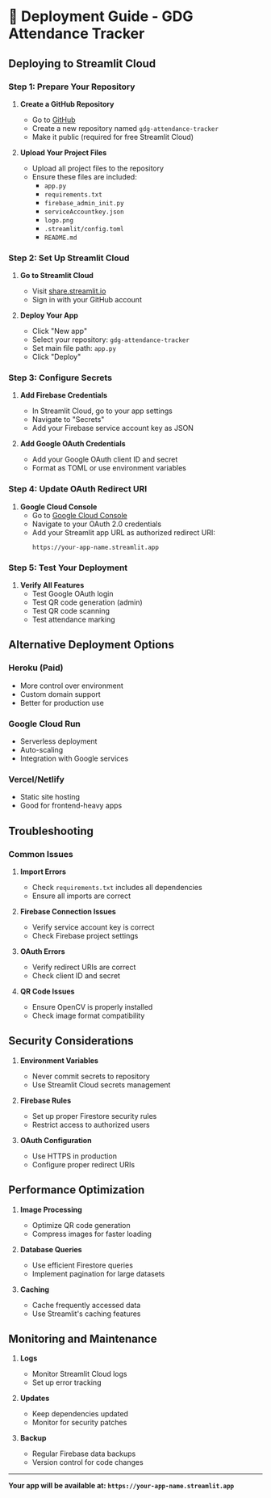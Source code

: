 # 🚀 Deployment Guide - GDG Attendance Tracker

## Deploying to Streamlit Cloud

### Step 1: Prepare Your Repository

1. **Create a GitHub Repository**
   - Go to [GitHub](https://github.com)
   - Create a new repository named `gdg-attendance-tracker`
   - Make it public (required for free Streamlit Cloud)

2. **Upload Your Project Files**
   - Upload all project files to the repository
   - Ensure these files are included:
     - `app.py`
     - `requirements.txt`
     - `firebase_admin_init.py`
     - `serviceAccountkey.json`
     - `logo.png`
     - `.streamlit/config.toml`
     - `README.md`

### Step 2: Set Up Streamlit Cloud

1. **Go to Streamlit Cloud**
   - Visit [share.streamlit.io](https://share.streamlit.io)
   - Sign in with your GitHub account

2. **Deploy Your App**
   - Click "New app"
   - Select your repository: `gdg-attendance-tracker`
   - Set main file path: `app.py`
   - Click "Deploy"

### Step 3: Configure Secrets

1. **Add Firebase Credentials**
   - In Streamlit Cloud, go to your app settings
   - Navigate to "Secrets"
   - Add your Firebase service account key as JSON

2. **Add Google OAuth Credentials**
   - Add your Google OAuth client ID and secret
   - Format as TOML or use environment variables

### Step 4: Update OAuth Redirect URI

1. **Google Cloud Console**
   - Go to [Google Cloud Console](https://console.cloud.google.com)
   - Navigate to your OAuth 2.0 credentials
   - Add your Streamlit app URL as authorized redirect URI:
     ```
     https://your-app-name.streamlit.app
     ```

### Step 5: Test Your Deployment

1. **Verify All Features**
   - Test Google OAuth login
   - Test QR code generation (admin)
   - Test QR code scanning
   - Test attendance marking

## Alternative Deployment Options

### Heroku (Paid)
- More control over environment
- Custom domain support
- Better for production use

### Google Cloud Run
- Serverless deployment
- Auto-scaling
- Integration with Google services

### Vercel/Netlify
- Static site hosting
- Good for frontend-heavy apps

## Troubleshooting

### Common Issues

1. **Import Errors**
   - Check `requirements.txt` includes all dependencies
   - Ensure all imports are correct

2. **Firebase Connection Issues**
   - Verify service account key is correct
   - Check Firebase project settings

3. **OAuth Errors**
   - Verify redirect URIs are correct
   - Check client ID and secret

4. **QR Code Issues**
   - Ensure OpenCV is properly installed
   - Check image format compatibility

## Security Considerations

1. **Environment Variables**
   - Never commit secrets to repository
   - Use Streamlit Cloud secrets management

2. **Firebase Rules**
   - Set up proper Firestore security rules
   - Restrict access to authorized users

3. **OAuth Configuration**
   - Use HTTPS in production
   - Configure proper redirect URIs

## Performance Optimization

1. **Image Processing**
   - Optimize QR code generation
   - Compress images for faster loading

2. **Database Queries**
   - Use efficient Firestore queries
   - Implement pagination for large datasets

3. **Caching**
   - Cache frequently accessed data
   - Use Streamlit's caching features

## Monitoring and Maintenance

1. **Logs**
   - Monitor Streamlit Cloud logs
   - Set up error tracking

2. **Updates**
   - Keep dependencies updated
   - Monitor for security patches

3. **Backup**
   - Regular Firebase data backups
   - Version control for code changes

---

**Your app will be available at: `https://your-app-name.streamlit.app`** 